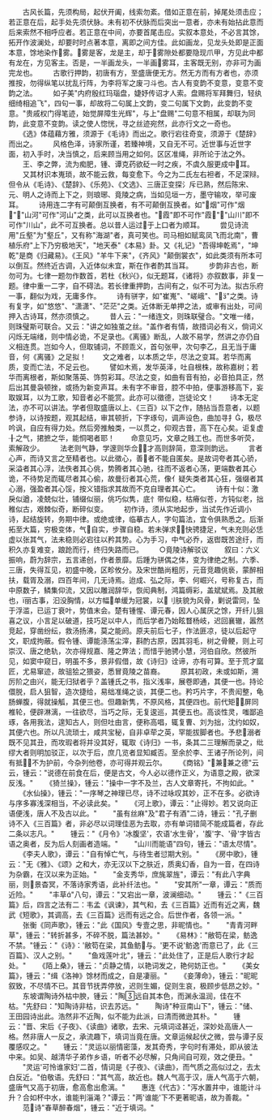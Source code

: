 <!-- { "loadSidebar": true } -->
　　古风长篇，先须构局，起伏开阖，线索勿紊。借如正意在前，掉尾处须击应；若正意在后，起手处先须伏脉。未有初不伏脉而后突出一意者，亦未有始拈此意而后来索然不相呼应者。若正意在中间，亦要首尾击应。实叙本意处，不必言其馀，拓开作波澜处，却要时时点著本意，离即之间方佳。此如画龙，见龙头处即是正面本意，馀地染作雾。雾是客，龙是主，却于雾隙处都要隐现爪甲，方见此中都有龙在，方见客主。否是，一半画龙头，一半画雾耳，主客既无别，亦非可为画完龙也。
　　古歌行押韵，初唐有方，至盛唐便无方。然无方而有方者也，亦须推按，勿得纵笔以扰乱行阵，为李将军之废刁斗也。古人有变韵不变意，变意不变韵之法。
　　如子美"内府殷红玛瑙盘，婕妤传诏才人索。盘赐将军拜舞归，轻纨细绮相追飞"，四句一事，却故将二句属上文韵，变二句属下文韵，此变韵不变意。"贵戚权门得笔迹，始觉屏障生光辉"，与上"盘赐"二句意不相属，却联为同韵，此变意不变韵。读之使人惚恍，寻之丝迹宛然，此亦行文之一奇也。
　　《选》体蕴藉方雅，须源于《毛诗》而出之。歌行宕往奇变，须源于《楚辞》而出之。
　　风格色泽，诗家所谨，若臻神境，又自无不可。近世事与近世字面，初入手时，决当慎之，后来顾当用之如何。区区准绳，非所论于法之外。
　　王、李之弊，流为痴肥，锺、谭克药欲砭一时之疾，不虞久服更成中耳。
　　又其材识本嵬琐，故不能云救，每变愈下。今之为二氏左右袒者，不足深辩。但令从《毛诗》、《楚辞》、《乐苑》、《文选》、三唐正变探氵斥已熟，然后陈宋、元、明人之诗而上下之，则琅琊、竟陵之病，当如见垣一方，墨守输攻，举可废耳。
　　诗用连二字有可颠倒互换者，有不可颠倒互换者。如"烟"可作"烟"，"山河"可作"河山"之类，此可以互换者也。"霞"即不可作"霞"，"山川"即不可作"川山"，此不可互换者。总以昔人运过于上口者为顺耳。
　　尝见诗流用"丘壑"为"壑丘"，又有称"海湖"者，真可笑也。司马相如赋鸾凤飞而北南"，曹植乐府"上下乃穷极地天"，"地天泰"《本易》卦。又《礼记》"吾得坤乾焉"，"坤乾"是商《归藏易》。《王风》"羊牛下来"，《齐风》"颠倒裳衣"，如此类须有所本可以倒互。然终近古调，入近体似未宜，斯在作者酌其当耳。
　　步韵非古也，断勿可为。七律一题勿作数首，若杜《秋兴》，似无题耳，《诸将》亦叙数事，非复一题。律中重一二字，自不碍法。若长律重押韵，古间有之，似不可为法。拟古乐府一事，翻似为戏，无庸多作。
　　诗有骈字，如"崔嵬"、"嵯峨"、""之类。诗有复字，如"悠悠"、"潇潇"、"茫茫"之类。近体断无单押之法，或审有出处，可间押入古诗耳，然亦须慎之。
　　昔人云："一绪连文，则珠联璧合。"文唯一绪，则珠璧斯可联合。又云："讲之如独茧之丝。"盖作者有情，故措词必有义，倘词义闪烁无端绪，则中情必诡，不足录也。《离骚》断乱，人故不易学，然讲之亦仍自义相连贯。岂如今人，但取铺词，不顾乖义，首句张甲，次句李乙，且无当于庸音，何《离骚》之足拟！
　　文之难者，以本质之华，尽法之变耳。若华而离质，变而亡法，不足云也。
　　譬如木焉，发华英泽，吐自根株，故称嘉树；若华而离根者，斯如聚落英、饰剪彩耳。尽法之变，如曲有音有拍，必音拍具正，然后出其曼袅顿挫，或扬为新变声耳。未有字不审音，腔不中拍，便事游移高下，妄取娱耳，以为工歌，知音者必不能赏。此亦可以徵德，岂徒论文！
　　诗本无定法，亦不可以讲法。学者但取盛唐以上、《三百》以下之作，随拈当吾意者，以题参诗，以诗按题，观其起结，审其顿折，下字琢句，调声设色，曲加寻扌，极尽吟讽，自应有得力处。然后旁推触类，一以贯之，仰观古昔，高下在心矣。讵复虚╂之气，捃摭之华，能恫喝者耶！
　　命意见巧，文章之贱工也。而世多听荧，索解政少。
　　法老则气静，学邃则华佥，才高则辞简，意深则韵远。
　　言者心声，而诗又言之至精者也。以此徵心，善者不能自匿矣。是故词夸者其心骄，采溢者其心浮，法佚者其心佻，势腾者其心驰，往而不返者心荡，更端数者其心诡，不待势足而辄尽者其心偷，故曼衍者其心荒，像亻疑失类者其心狂，强缀者其心溺，强盈者其心馁，按义错指求其故而不克自理者其心亡。
　　诗有十似：激戾似遒，凌兢似壮，铺缀似丽，佻巧似隽，底忄带似稳，枯瘠似苍，方钝似老，拙稚似古，艰棘似奇，断碎似变。
　　初作诗，须从实地起步，当试先作近调小诗，起结旋转，务期中律。或绝或律，临摹古人，字句篇法，宜令俱熟悉之。后渐拓至大篇，穷极变体，气自实，步骤自稳。若未弹求，快骋捷足，气未充则必恁虚以张其气，法未稳则必宕往以矜其势。心为手习，中气必乔，返辔既苦途纡，而积久亦复难变，踉跄而行，终归失路而已。
　　○竟陵诗解驳议
　　叙曰：六义振响，蔚为辞宗，五言递创，作者景靡。后踵为骈偶之体，变为律绝之制。六季、三唐，失得互见，初盛中晚，区畛攸分。及宋世酷尚粗厉，元音竞趣佻亵，蒙醉相扶，载胥及溺，四百年间，几无诗焉。迨成、弘之际，李、何崛兴，号称复古，而中原数子，鳞集仰流，又因以雕润辞华，恢闳典制，鸿篇缛彩，盖斌斌焉。及其敝也，丽古事，汩没胸情，以方幅单缓为冠裳，以刂肤貌为风骨，剿说雷同，坠于浮滥，已运丁衰叶，势值末会。楚有锺惺、谭元春，因人心属厌之馀，开纤儿狙喜之议，小言足以破道，技巧足以中人，而后学者乃始眩瞀杨岐，迟回襄辙，嚣然竞起，穿凿纷纭，救汤扬沸，莫之能阏。原夫前后七子，作法匪凉，徒以后起守文，职成拘蔽。假令锺、谭能涤荡尘滓，斟酌古原，因其羽毛，树之骨鲠，则上可崇汉、唐之绝轨，次亦得规嘉、隆之弊法；而惜乎驰骋小慧，河伯自欣。然彼所见，如窦中窥日，明虽不多，景非假借，故《诗归》诠谛，亦有可算。至于荒才窳匠，尤易窜迹，故驵狯之猥姿，悉冒竟陵之苗裔。
　　原其初政，未或如斯，溯厉阶之由兴，能无归狱者乎？盖锺氏之书，指义浅率，展卷即通，其便一也。持论儇脱，启人狙智，造次捷给，易绌准绳之谈，其便二也。矜巧片字，不贵闳整，龟肠蝉腹，得就操觚，其便三也。但趣新隽，不原风格，其便四也。前代矩，屏同椎轮，便辟淋漓，一往欲尽，当巧之际，无复逡巡，其便五也。高谈性灵，嗤鄙追琢，各用我法，遑知古人，则但吐由言，便称高唱，辄复曹、刘为拙，沈约如奴，其便六也。所以凡流琐士，咸共宝秘，自非卓荦之英，罕能拔脚者也。予悲溺者既不见其丑，而攻瑕者将并没其好，辄取《诗归》一书，条其二三理解而录之，纰缪大者则明加驳正，以次于后，庶几览者显知臧否。至余於李、王诸子所论列，间有抵，不为护前，今杂列他卷，亦可得并观云尔。
　　《商铭》"兼兼之德"云云，锺云："说德在前食在后，便是古文，今人必以德作正义，为语意之殿，欲深反浅。"
　　《猗兰操》，锺云："操中一字不及兰，古人文章寄托，不拘如此。"
　　《水仙操》，锺云："一序琴之神理已尽，诗不过咏叹其妙，正不在多。必欲诗与序多寡浅深相当，不必读此矣。"
　　《河上歌》，谭云："止得妙。若又说向正语便浅，唐人不及古以此。"
　　"虽有丝麻"及"君子有酒"二诗，锺云："孔子删诗不入《三百篇》者，非必尽以词理佳恶为去取，亦有单词错简不能成篇者，存此二条以志凡。"
　　锺云："《月令》'冰腹坚'，农语'水生骨'，'腹'字、'骨'字皆古语之奥者，反为后人刻画者造端。"
　　"山川而能语"四句，锺云："语太尽情"。
　　《李夫人歌》，谭云："自有悼亡气，与待生者愆期大别。"
　　《房中歌》，锺云："无《雅》、《颂》之和大，亦无汉以下之肤近，质奥幻香，自为一音，在四诗为杂霸，在汉以来为正始。"
　　"金支秀华，庶旄翠旌"，谭云："有此八字典丽，则景杳冥，不落诗家秀语，此补纤法也。"
　　"安其所"一章，谭云："质而近险。"
　　"丰草"八句，谭云："又宕出一章，波澜细动。"
　　锺云："《三百篇》后，四言之法有二：韦孟《讽谏》，其气和，去《三百篇》近而有近之离，魏武《短歌》，其调高，去《三百篇》远而有远之合。后世作者，各领一派。"
　　张衡《同声歌》，锺云："此《国风》专壹之思，非昵情也。"
　　"青青河畔草"，锺云："转折甚多，不碎不脱，篇法甚妙。"
　　《易林》："敝笱在梁，鲂逸不禁。"锺云："《诗》：'敝笱在梁，其鱼鲂与。'更不说'鲂逸'而意已了，此《三百篇》、汉人之别。"
　　"鱼戏莲叶北"，锺云："此处住了，正是后人歌行才起处。"
　　《陌上桑》，锺云："贞静之情，以艳词发之，艳何妨正也。"
　　《美女篇》，锺云："缉《洛神》馀材而成之，自是凄丽。"
　　《妾薄命》，锺云："昵昵叙致，不尽情不已。其音节抚弄停放，迟则生媚，促则生哀，极顾步低昂之妙。"
　　东坡谓陶诗外枯中腴，锺云："陶远自其本色，而渊永温润，佳在不枯。"先舒曰："知陶诗非枯，识去苏远。"
　　陶诗"种豆南山下"，锺云："储、王田园诗出此。浩然非不近陶，似不能为此派，曰清而微逊其朴。"
　　锺云："晋、宋后《子夜》、《读曲》诸歌，去宋、元填词迳甚近，深妙处高唐人一格。然非唐人一反之，承流趣下，填词当竟在唐。文章运候起伏之微，尝与谭子反覆感叹之。"
　　锺云："灵运以丽情密藻，发其奇秀，字句时有滞处，即从彼法中来。如吴、越清华子弟作乡语，听者不必尽解，只角间自可观，效之便丑。"
　　"灵运'可怜谁家妇'二首，情词是《子夜》、《读曲》，而气质之高似过之，去太白反近。"伯敬语。先舒曰："其气高，故近也。魏人气高于汉，唐人气高于六朝，盛唐气又高于初唐，愈高愈出愈漓。"
　　惠连《代古》："泻水置井中，谁能计斗升？合如杯中水，谁能判淄渑？"谭云："两'谁能'下不更著昵语，故为善裁。"
　　范诗"春草醉春烟"，锺云："近于填词。"
